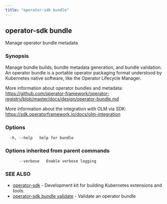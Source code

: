```yaml
---
title: "operator-sdk bundle"
---
```


## operator-sdk bundle

Manage operator bundle metadata

### Synopsis

Manage bundle builds, bundle metadata generation, and bundle validation.
An operator bundle is a portable operator packaging format understood by Kubernetes
native software, like the Operator Lifecycle Manager.

More information about operator bundles and metadata:
https://github.com/operator-framework/operator-registry/blob/master/docs/design/operator-bundle.md

More information about the integration with OLM via SDK:
https://sdk.operatorframework.io/docs/olm-integration

### Options

```
  -h, --help   help for bundle
```

### Options inherited from parent commands

```
      --verbose   Enable verbose logging
```

### SEE ALSO

- [operator-sdk](../operator-sdk) - Development kit for building Kubernetes extensions and tools.
- [operator-sdk bundle validate](../operator-sdk_bundle_validate) - Validate an operator bundle
